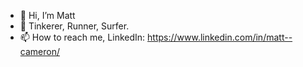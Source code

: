 - 👋 Hi, I’m Matt
- 👀 Tinkerer, Runner, Surfer.
- 📫 How to reach me, LinkedIn: https://www.linkedin.com/in/matt--cameron/

<!---
SirMattCam/SirMattCam is a ✨ special ✨ repository because its `README.md` (this file) appears on your GitHub profile.
You can click the Preview link to take a look at your changes.
--->
